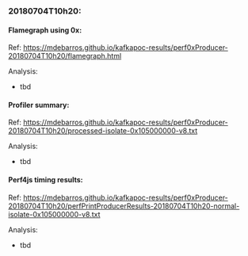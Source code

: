 ### 20180704T10h20:

#### Flamegraph using 0x:
Ref:  https://mdebarros.github.io/kafkapoc-results/perf0xProducer-20180704T10h20/flamegraph.html

Analysis:
- tbd

#### Profiler summary: 
Ref: https://mdebarros.github.io/kafkapoc-results/perf0xProducer-20180704T10h20/processed-isolate-0x105000000-v8.txt

Analysis:
- tbd

#### Perf4js timing results: 
Ref:  https://mdebarros.github.io/kafkapoc-results/perf0xProducer-20180704T10h20/perfPrintProducerResults-20180704T10h20-normal-isolate-0x105000000-v8.txt

Analysis:
- tbd
